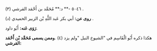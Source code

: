 ٥٠٤٦ -** د:** مُحَمَّد بن أَحْمَد القرشي (٣) .

**روى عن:** أبي بكر عَبد اللَّهِ بْن الزبير الحميدي (د) .

**رَوَى عَنه:** أَبُو داود.

هكذا ذكره أَبُو الْقَاسِم في "الشيوخ النبل "ولم يزد (٤) .**وممن يسمى مُحَمَّد بْن أَحْمَد القرشي:**